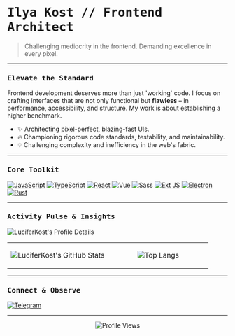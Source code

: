 # <samp>Ilya Kost // Frontend Architect</samp>

> Challenging mediocrity in the frontend. Demanding excellence in every pixel.

---

### <samp>Elevate the Standard</samp>

Frontend development deserves more than just 'working' code. I focus on crafting interfaces that are not only functional but **flawless** – in performance, accessibility, and structure. My work is about establishing a higher benchmark.

*   ✨ Architecting pixel-perfect, blazing-fast UIs.
*   🔥 Championing rigorous code standards, testability, and maintainability.
*   💡 Challenging complexity and inefficiency in the web's fabric.

---

### <samp>Core Toolkit</samp>

<p align="left"> 
  <a href="https://developer.mozilla.org/en-US/docs/Web/JavaScript" target="_blank"><img src="https://img.shields.io/badge/JavaScript-F7DF1E?style=for-the-badge&logo=javascript&logoColor=black" alt="JavaScript"></a>
  <a href="https://www.typescriptlang.org/" target="_blank"><img src="https://img.shields.io/badge/TypeScript-3178C6?style=for-the-badge&logo=typescript&logoColor=white" alt="TypeScript"></a>
  <a href="https://reactjs.org/" target="_blank"><img src="https://img.shields.io/badge/React-61DAFB?style=for-the-badge&logo=react&logoColor=black" alt="React"></a>
  <img src="https://img.shields.io/badge/Vue.js-4FC08D?style=for-the-badge&logo=vue.js&logoColor=white" alt="Vue"/>
  <img src="https://img.shields.io/badge/Sass-CC6699?style=for-the-badge&logo=sass&logoColor=white" alt="Sass"/>
  <a href="https://www.sencha.com/products/extjs/" target="_blank"><img src="https://img.shields.io/badge/Ext_JS-73B549?style=for-the-badge&logo=sencha&logoColor=white" alt="Ext JS"></a>
  <a href="https://www.electronjs.org/" target="_blank"><img src="https://img.shields.io/badge/Electron-47848F?style=for-the-badge&logo=electron&logoColor=white" alt="Electron"></a>
  <a href="https://www.rust-lang.org/" target="_blank"><img src="https://img.shields.io/badge/Rust-000000?style=for-the-badge&logo=rust&logoColor=white" alt="Rust"></a>
</p>

---

### <samp>Activity Pulse & Insights</samp>

<p align="left">
  <img src="https://github-profile-summary-cards.vercel.app/api/cards/profile-details?username=LuciferKost&theme=github_dark&hide_border=true&border_radius=0" alt="LuciferKost's Profile Details" />
</p>

<table width="100%">
  <tr>
    <td width="50%" valign="top">
      <p align="center">
        <img src="https://github-readme-stats.vercel.app/api?username=LuciferKost&show_icons=true&theme=github_dark&include_all_commits=true&count_private=true&hide_border=true&border_radius=0" alt="LuciferKost's GitHub Stats" />
      </p>
    </td>
    <td width="50%" valign="top">
      <p align="center">
        <img src="https://github-readme-stats.vercel.app/api/top-langs/?username=LuciferKost&layout=compact&theme=github_dark&hide_border=true&border_radius=0&langs_count=8" alt="Top Langs" />
      </p>
    </td>
  </tr>
</table>

---

### <samp>Connect & Observe</samp>

<p align="left">
  <a href="https://t.me/lucifer_kost" target="_blank"><img src="https://img.shields.io/badge/Telegram-2CA5E0?style=for-the-badge&logo=telegram&logoColor=white" alt="Telegram"></a>
</p>

---

<p align="center"> 
  <img src="https://komarev.com/ghpvc/?username=luciferkost&style=for-the-badge" alt="Profile Views" />
</p>
